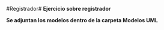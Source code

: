 #Registrador#
__Ejercicio sobre registrador__

__Se adjuntan los modelos dentro de la carpeta Modelos UML__
